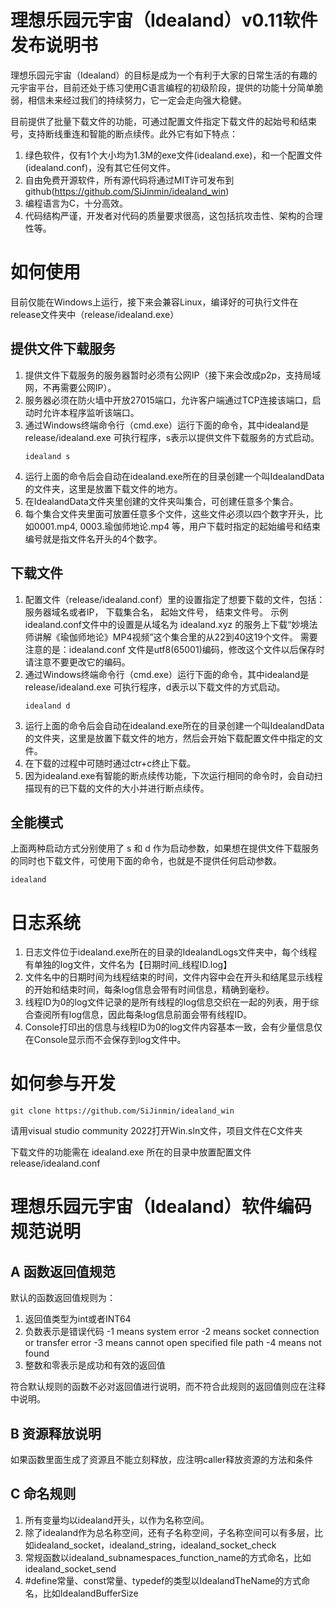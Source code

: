 ﻿# 理想乐园元宇宙（Idealand）v0.11软件发布说明书

理想乐园元宇宙（Idealand）的目标是成为一个有利于大家的日常生活的有趣的元宇宙平台，目前还处于练习使用C语言编程的初级阶段，提供的功能十分简单脆弱，相信未来经过我们的持续努力，它一定会走向强大稳健。

目前提供了批量下载文件的功能，可通过配置文件指定下载文件的起始号和结束号，支持断线重连和智能的断点续传。此外它有如下特点：
1. 绿色软件，仅有1个大小均为1.3M的exe文件(idealand.exe)，和一个配置文件(idealand.conf)，没有其它任何文件。
2. 自由免费开源软件，所有源代码将通过MIT许可发布到github(https://github.com/SiJinmin/idealand_win)
3. 编程语言为C，十分高效。
4. 代码结构严谨，开发者对代码的质量要求很高，这包括抗攻击性、架构的合理性等。


# 如何使用

目前仅能在Windows上运行，接下来会兼容Linux，编译好的可执行文件在release文件夹中（release/idealand.exe）


## 提供文件下载服务

1. 提供文件下载服务的服务器暂时必须有公网IP（接下来会改成p2p，支持局域网，不再需要公网IP）。
2. 服务器必须在防火墙中开放27015端口，允许客户端通过TCP连接该端口，启动时允许本程序监听该端口。
3. 通过Windows终端命令行（cmd.exe）运行下面的命令，其中idealand是 release/idealand.exe 可执行程序，s表示以提供文件下载服务的方式启动。
    ```
    idealand s
    ```
4. 运行上面的命令后会自动在idealand.exe所在的目录创建一个叫IdealandData的文件夹，这里是放置下载文件的地方。
5. 在IdealandData文件夹里创建的文件夹叫集合，可创建任意多个集合。
6. 每个集合文件夹里面可放置任意多个文件，这些文件必须以四个数字开头，比如0001.mp4, 0003.瑜伽师地论.mp4 等，用户下载时指定的起始编号和结束编号就是指文件名开头的4个数字。


## 下载文件

1. 配置文件（release/idealand.conf）里的设置指定了想要下载的文件，包括：服务器域名或者IP， 下载集合名， 起始文件号， 结束文件号。
   示例idealand.conf文件中的设置是从域名为 idealand.xyz 的服务上下载“妙境法师讲解《瑜伽师地论》MP4视频”这个集合里的从22到40这19个文件。
   需要注意的是：idealand.conf 文件是utf8(65001)编码，修改这个文件以后保存时请注意不要更改它的编码。
2. 通过Windows终端命令行（cmd.exe）运行下面的命令，其中idealand是 release/idealand.exe 可执行程序，d表示以下载文件的方式启动。
    ```
    idealand d
    ```
3. 运行上面的命令后会自动在idealand.exe所在的目录创建一个叫IdealandData的文件夹，这里是放置下载文件的地方，然后会开始下载配置文件中指定的文件。
4. 在下载的过程中可随时通过ctr+c终止下载。
5. 因为idealand.exe有智能的断点续传功能，下次运行相同的命令时，会自动扫描现有的已下载的文件的大小并进行断点续传。


## 全能模式

上面两种启动方式分别使用了 s 和 d 作为启动参数，如果想在提供文件下载服务的同时也下载文件，可使用下面的命令，也就是不提供任何启动参数。
```
idealand
```


# 日志系统

1. 日志文件位于idealand.exe所在的目录的IdealandLogs文件夹中，每个线程有单独的log文件，文件名为【日期时间_线程ID.log】
2. 文件名中的日期时间为线程结束的时间，文件内容中会在开头和结尾显示线程的开始和结束时间，每条log信息会带有时间信息，精确到毫秒。
3. 线程ID为0的log文件记录的是所有线程的log信息交织在一起的列表，用于综合查阅所有log信息，因此每条log信息前面会带有线程ID。
4. Console打印出的信息与线程ID为0的log文件内容基本一致，会有少量信息仅在Console显示而不会保存到log文件中。


# 如何参与开发
```
git clone https://github.com/SiJinmin/idealand_win
```
请用visual studio community 2022打开Win.sln文件，项目文件在C文件夹

下载文件的功能需在 idealand.exe 所在的目录中放置配置文件 release/idealand.conf


# 理想乐园元宇宙（Idealand）软件编码规范说明

## A 函数返回值规范

  默认的函数返回值规则为：
  1. 返回值类型为int或者INT64
  2. 负数表示是错误代码
      -1 means system error 
      -2 means socket connection or transfer error
      -3 means cannot open specified file path
      -4 means not found
  3. 整数和零表示是成功和有效的返回值

  符合默认规则的函数不必对返回值进行说明，而不符合此规则的返回值则应在注释中说明。
  

## B 资源释放说明  

  如果函数里面生成了资源且不能立刻释放，应注明caller释放资源的方法和条件


## C 命名规则

  1. 所有变量均以idealand开头，以作为名称空间。
  2. 除了idealand作为总名称空间，还有子名称空间，子名称空间可以有多层，比如idealand_socket，idealand_string，idealand_socket_check
  3. 常规函数以idealand_subnamespaces_function_name的方式命名，比如 idealand_socket_send
  4. #define常量、const常量、typedef的类型以IdealandTheName的方式命名，比如IdealandBufferSize











